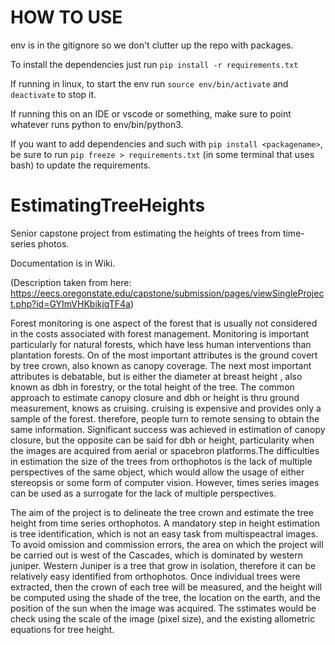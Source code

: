 # HOW TO USE
env is in the gitignore so we don't clutter up the repo with packages. 

To install the dependencies just run ```pip install -r requirements.txt ```

If running in linux, to start the env run ```source env/bin/activate``` and ```deactivate``` to stop it.

If running this on an IDE or vscode or something, make sure to point whatever runs python to env/bin/python3.

If you want to add dependencies and such with ```pip install <packagename>```, be sure to run ```pip freeze > requirements.txt``` (in some terminal that uses bash) to update the requirements.


# EstimatingTreeHeights
Senior capstone project from estimating the heights of trees from time-series photos.

Documentation is in Wiki.

(Description taken from here: https://eecs.oregonstate.edu/capstone/submission/pages/viewSingleProject.php?id=GYImVHKbikjqTF4a)


  Forest monitoring is one aspect of the forest that is usually not considered in the costs associated with forest management. Monitoring is important particularly for natural forests, which have less human interventions than plantation forests. On of the most important attributes is the ground covert by tree crown, also known as canopy coverage. The next most important attributes is debatable, but is either the diameter at breast height , also known as dbh in forestry, or the total height of the tree. The common approach to estimate canopy closure and dbh or height is thru ground measurement, knows as cruising. cruising is expensive and provides only a sample of the forest. therefore, people turn to remote sensing to obtain the same information. Significant success was achieved in estimation of canopy closure, but the opposite can be said for dbh or height, particularity when the images are acquired from aerial or spacebron platforms.The difficulties in estimation the size of the trees from orthophotos is the lack of multiple perspectives of the same object, which would allow the usage of either stereopsis or some form of computer vision. However, times series images can be used as a surrogate for the lack of multiple perspectives.
  
  
  The aim of the project is to delineate the tree crown and estimate the tree height from time series orthophotos. A mandatory step in height estimation is tree identification, which is not an easy task from multispeactral images. To avoid omission and commission errors, the area on which the project will be carried out is west of the Cascades, which is dominated by western juniper. Western Juniper is a tree that grow in isolation, therefore it can be relatively easy identified from orthophotos. Once individual trees were extracted, then the crown of each tree will be measured, and the height will be computed using the shade of the tree, the location on the earth, and the position of the sun when the image was acquired. The sstimates would be check using the scale of the image (pixel size), and the existing allometric equations for tree height.
